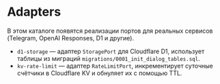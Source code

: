 # Adapters

В этом каталоге появятся реализации портов для реальных сервисов (Telegram, OpenAI Responses, D1 и другие).

- `d1-storage` — адаптер `StoragePort` для Cloudflare D1, использует таблицы из миграций `migrations/0001_init_dialog_tables.sql`.
- `kv-rate-limit` — адаптер `RateLimitPort`, инкрементирует суточные счётчики в Cloudflare KV и обнуляет их с помощью TTL.
